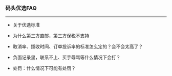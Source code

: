 ### 码头优选FAQ
---

* 关于优选标准

* 为什么第三方直邮，第三方保税不支持

* 取消率、揽收时间、订单投诉率的标准怎么定的？会不会太高了？

* 负面记录里，联系不上、买手辱骂等什么情况下会打？

* 处罚：什么情况下可能有处罚？




